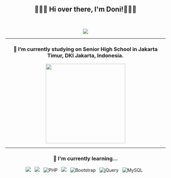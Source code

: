 <h2 align='center'> 🙋🏻‍♂️ Hi over there, I'm Doni!</a>🧑🏻‍💻</h2><br>

<p align='center'>
  <img src="https://github-readme-stats.vercel.app/api?username=doniambarita">
</p>
<hr>



<h3 align='center'>🔭 I’m currently studying on Senior High School in Jakarta Timur, DKI Jakarta, Indonesia.</h3>
<p align='center'>
  <img src="https://storage.googleapis.com/s.mysch.id/picture/8387797SMKN691.jpg" height="250px">
</p>
<hr>



<h3 align='center'> 🌱  I'm currently learning...</h3>

<p align='center'>
  <img src="https://img.shields.io/badge/html5%20-%23e34f26.svg?&style=for-the-badge&logo=html5&logoColor=white" />&nbsp;&nbsp;
  <img src="https://img.shields.io/badge/css3%20-%231572B6.svg?&style=for-the-badge&logo=css3&logoColor=white" />&nbsp;&nbsp;
  <img alt="PHP" src="https://img.shields.io/badge/php-%23777BB4.svg?style=for-the-badge&logo=php&logoColor=white"/>&nbsp;&nbsp;
  <img src="https://img.shields.io/badge/javascript%20-%23F7DF1E.svg?&style=for-the-badge&logo=javascript&logoColor=white" />&nbsp;&nbsp;
  <img alt="Bootstrap" src="https://img.shields.io/badge/bootstrap-%23563D7C.svg?style=for-the-badge&logo=bootstrap&logoColor=white"/>&nbsp;&nbsp;
  <img alt="jQuery" src="https://img.shields.io/badge/jquery-%230769AD.svg?style=for-the-badge&logo=jquery&logoColor=white"/>&nbsp;&nbsp;
  <img alt="MySQL" src="https://img.shields.io/badge/mysql-%2300f.svg?style=for-the-badge&logo=mysql&logoColor=white"/>&nbsp;&nbsp;
</p>

